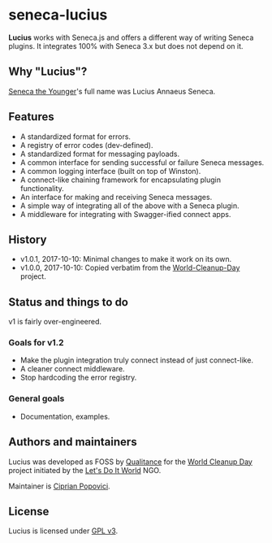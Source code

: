 # seneca-lucius

**Lucius** works with Seneca.js and offers a different way of writing Seneca plugins. It integrates 100% with Seneca 3.x but does not depend on it.

## Why "Lucius"?

[Seneca the Younger](https://en.wikipedia.org/wiki/Seneca_the_Younger)'s full name was Lucius Annaeus Seneca.

## Features

* A standardized format for errors.
* A registry of error codes (dev-defined).
* A standardized format for messaging payloads.
* A common interface for sending successful or failure Seneca messages.
* A common logging interface (built on top of Winston).
* A connect-like chaining framework for encapsulating plugin functionality.
* An interface for making and receiving Seneca messages.
* A simple way of integrating all of the above with a Seneca plugin.
* A middleware for integrating with Swagger-ified connect apps.

## History

* v1.0.1, 2017-10-10: Minimal changes to make it work on its own.
* v1.0.0, 2017-10-10: Copied verbatim from the [World-Cleanup-Day](https://github.com/letsdoitworld/World-Cleanup-Day/) project.

## Status and things to do

v1 is fairly over-engineered.

### Goals for v1.2

* Make the plugin integration truly connect instead of just connect-like.
* A cleaner connect middleware.
* Stop hardcoding the error registry.

### General goals

* Documentation, examples.

## Authors and maintainers

Lucius was developed as FOSS by [Qualitance](https://github.com/qualitance) for the [World Cleanup Day](https://github.com/letsdoitworld/World-Cleanup-Day/) project initiated by the [Let's Do It World](https://github.com/letsdoitworld) NGO.

Maintainer is [Ciprian Popovici](https://github.com/cprpopqual).

## License

Lucius is licensed under [GPL v3](https://www.gnu.org/licenses/gpl-3.0.en.html).

